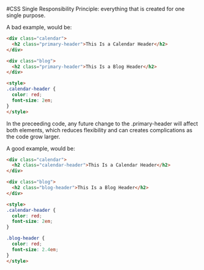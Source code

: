 #CSS
Single Responsibility Principle: everything that is created for one single purpose.

A bad example, would be:
```html
<div class="calendar">
  <h2 class="primary-header">This Is a Calendar Header</h2>
</div>

<div class="blog">
  <h2 class="primary-header">This Is a Blog Header</h2>
</div>

<style>
.calendar-header {
  color: red;
  font-size: 2em;
}
</style>
```
In the preceeding code, any future change to the .primary-header will affect both elements, which reduces flexibility and can creates complications as the code grow larger.

A good example, would be:
```html
<div class="calendar">
  <h2 class="calendar-header">This Is a Calendar Header</h2>
</div>

<div class="blog">
  <h2 class="blog-header">This Is a Blog Header</h2>
</div>

<style>
.calendar-header {
  color: red;
  font-size: 2em;
}

.blog-header {
  color: red;
  font-size: 2.4em;
}
</style>
```